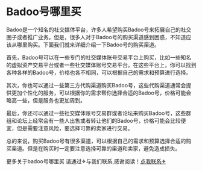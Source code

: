 # Badoo号哪里买

Badoo是一个知名的社交媒体平台，许多人希望购买Badoo号来拓展自己的社交圈子或者推广业务。但是，很多人对于Badoo号的购买渠道感到困惑，不知道应该从哪里购买。下面我们就来详细介绍一下Badoo号的购买渠道。

首先，Badoo号可以在一些专门的社交媒体账号交易平台上购买，比如一些知名的虚拟资产交易平台或者一些社交媒体账号交易平台。在这些平台上，你可以找到各种各样的Badoo号，价格也各不相同，可以根据自己的需求和预算进行选择。

其次，你也可以通过一些第三方代购渠道购买Badoo号，这些代购渠道通常会提供更加个性化的服务，可以根据你的需求帮你选择合适的Badoo号，价格可能会略高一些，但是服务也更加周到。

最后，你还可以通过一些社交媒体账号交易群或者论坛来购买Badoo号，这些群组和论坛上经常会有一些人出售或者转让他们的Badoo号，价格可能会比较便宜，但是需要注意风险，要选择可靠的卖家进行交易。

总的来说，购买Badoo号有很多渠道，可以根据自己的需求和预算选择合适的购买渠道。但是在购买时一定要注意选择可靠的渠道和卖家，避免造成损失。

更多关于badoo号哪里买 请通过✈与我们联系,感谢阅读！[点我联系✈](https://in.G208.com)